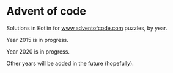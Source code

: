 # Advent of code

Solutions in Kotlin for www.adventofcode.com puzzles, by year.

Year 2015 is in progress.

Year 2020 is in progress.

Other years will be added in the future (hopefully). 